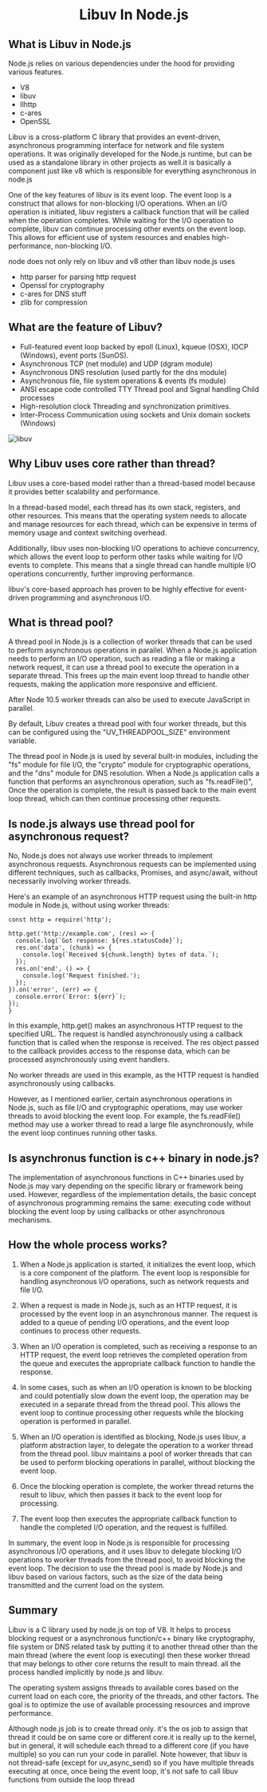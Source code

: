 <h1 align=center>Libuv In Node.js</h1>

## What is Libuv in Node.js
Node.js relies on various dependencies under the hood for providing various features.
- V8
- libuv
- llhttp
- c-ares
- OpenSSL

 Libuv is a cross-platform C library that provides an event-driven, asynchronous programming interface for network and file system operations. It was originally developed for the Node.js runtime, but can be used as a standalone library in other projects as well.it is basically a component just like v8 which is responsible for everything asynchronous in node.js 

One of the key features of libuv is its event loop. The event loop is a construct that allows for non-blocking I/O operations. When an I/O operation is initiated, libuv registers a callback function that will be called when the operation completes. While waiting for the I/O operation to complete, libuv can continue processing other events on the event loop. This allows for efficient use of system resources and enables high-performance, non-blocking I/O.

node does not only rely on libuv and v8 other than libuv node.js uses
- http parser for parsing http request
- Openssl for cryptography
- c-ares for DNS stuff
- zlib for compression

## What are the feature of Libuv?
- Full-featured event loop backed by epoll (Linux), kqueue (OSX), IOCP (Windows), event ports (SunOS).
- Asynchronous TCP (net module) and UDP (dgram module)
- Asynchronous DNS resolution (used partly for the dns module)
- Asynchronous file, file system operations & events (fs module)
- ANSI escape code controlled TTY
Thread pool and Signal handling
Child processes
- High-resolution clock
Threading and synchronization primitives.
- Inter-Process Communication using sockets and Unix domain sockets (Windows)

![libuv](https://media.geeksforgeeks.org/wp-content/uploads/20210218205830/screen17-660x325.jpg)

## Why Libuv uses core rather than thread?
Libuv uses a core-based model rather than a thread-based model because it provides better scalability and performance.

In a thread-based model, each thread has its own stack, registers, and other resources. This means that the operating system needs to allocate and manage resources for each thread, which can be expensive in terms of memory usage and context switching overhead.

Additionally, libuv uses non-blocking I/O operations to achieve concurrency, which allows the event loop to perform other tasks while waiting for I/O events to complete. This means that a single thread can handle multiple I/O operations concurrently, further improving performance.

 libuv's core-based approach has proven to be highly effective for event-driven programming and asynchronous I/O.

## What is thread pool?
A thread pool in Node.js is a collection of worker threads that can be used to perform asynchronous operations in parallel. When a Node.js application needs to perform an I/O operation, such as reading a file or making a network request, it can use a thread pool to execute the operation in a separate thread. This frees up the main event loop thread to handle other requests, making the application more responsive and efficient.

After Node 10.5 worker threads can also be used to execute JavaScript in parallel.

 By default, Libuv creates a thread pool with four worker threads, but this can be configured using the "UV_THREADPOOL_SIZE" environment variable.

The thread pool in Node.js is used by several built-in modules, including the "fs" module for file I/O, the "crypto" module for cryptographic operations, and the "dns" module for DNS resolution. When a Node.js application calls a function that performs an asynchronous operation, such as "fs.readFile()", Once the operation is complete, the result is passed back to the main event loop thread, which can then continue processing other requests.
## Is node.js always use thread pool for asynchronous request?
No, Node.js does not always use worker threads to implement asynchronous requests. Asynchronous requests can be implemented using different techniques, such as callbacks, Promises, and async/await, without necessarily involving worker threads.

Here's an example of an asynchronous HTTP request using the built-in http module in Node.js, without using worker threads:
```
const http = require('http');

http.get('http://example.com', (res) => {
  console.log(`Got response: ${res.statusCode}`);
  res.on('data', (chunk) => {
    console.log(`Received ${chunk.length} bytes of data.`);
  });
  res.on('end', () => {
    console.log('Request finished.');
  });
}).on('error', (err) => {
  console.error(`Error: ${err}`);
});
}
```
In this example, http.get() makes an asynchronous HTTP request to the specified URL. The request is handled asynchronously using a callback function that is called when the response is received. The res object passed to the callback provides access to the response data, which can be processed asynchronously using event handlers.

No worker threads are used in this example, as the HTTP request is handled asynchronously using callbacks.

However, as I mentioned earlier, certain asynchronous operations in Node.js, such as file I/O and cryptographic operations, may use worker threads to avoid blocking the event loop. For example, the fs.readFile() method may use a worker thread to read a large file asynchronously, while the event loop continues running other tasks.
## Is asynchronus function is c++ binary in node.js?
The implementation of asynchronous functions in C++ binaries used by Node.js may vary depending on the specific library or framework being used. However, regardless of the implementation details, the basic concept of asynchronous programming remains the same: executing code without blocking the event loop by using callbacks or other asynchronous mechanisms.
## How the whole process works?

1. When a Node.js application is started, it initializes the event loop, which is a core component of the platform. The event loop is responsible for handling asynchronous I/O operations, such as network requests and file I/O.

2. When a request is made in Node.js, such as an HTTP request, it is processed by the event loop in an asynchronous manner. The request is added to a queue of pending I/O operations, and the event loop continues to process other requests.

3. When an I/O operation is completed, such as receiving a response to an HTTP request, the event loop retrieves the completed operation from the queue and executes the appropriate callback function to handle the response.

4. In some cases, such as when an I/O operation is known to be blocking and could potentially slow down the event loop, the operation may be executed in a separate thread from the thread pool. This allows the event loop to continue processing other requests while the blocking operation is performed in parallel.

5. When an I/O operation is identified as blocking, Node.js uses libuv, a platform abstraction layer, to delegate the operation to a worker thread from the thread pool. libuv maintains a pool of worker threads that can be used to perform blocking operations in parallel, without blocking the event loop.

6. Once the blocking operation is complete, the worker thread returns the result to libuv, which then passes it back to the event loop for processing.

7. The event loop then executes the appropriate callback function to handle the completed I/O operation, and the request is fulfilled.

In summary, the event loop in Node.js is responsible for processing asynchronous I/O operations, and it uses libuv to delegate blocking I/O operations to worker threads from the thread pool, to avoid blocking the event loop. The decision to use the thread pool is made by Node.js and libuv based on various factors, such as the size of the data being transmitted and the current load on the system.

## Summary
Libuv is a C library used by node.js on top of V8. It helps to process blocking request or a asynchronous function/c++ binary like cryptography, file system or DNS related task by putting it to another thread other than the main thread (where the event loop is executing) then these worker thread that may belongs to other core returns the result to main thread. all the process handled implicitly by node.js and libuv.

The operating system assigns threads to available cores based on the current load on each core, the priority of the threads, and other factors. The goal is to optimize the use of available processing resources and improve performance. 

Although node.js job is to create thread only. it's the os job to assign that thread it could be on same core or different core.it is really up to the kernel, but in general, it will schedule each thread to a different core (if you have multiple) so you can run your code in parallel. Note however, that libuv is not thread-safe (except for uv_async_send) so if you have multiple threads executing at once, once being the event loop, it's not safe to call libuv functions from outside the loop thread